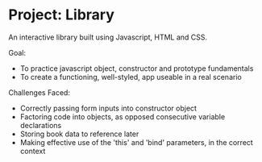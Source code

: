 # Project: Library
An interactive library built using Javascript, HTML and CSS.

Goal:
- To practice javascript object, constructor and prototype fundamentals
- To create a functioning, well-styled, app useable in a real scenario

Challenges Faced:
- Correctly passing form inputs into constructor object
- Factoring code into objects, as opposed consecutive variable declarations
- Storing book data to reference later
- Making effective use of the 'this' and 'bind' parameters, in the correct context
